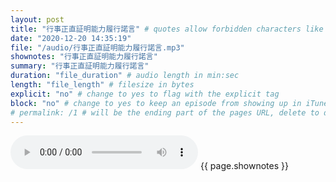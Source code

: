 ```yaml
---
layout: post
title: "行事正直証明能力履行諾言" # quotes allow forbidden characters like the colon
date: "2020-12-20 14:35:19"
file: "/audio/行事正直証明能力履行諾言.mp3"
shownotes: "行事正直証明能力履行諾言"
summary: "行事正直証明能力履行諾言"
duration: "file_duration" # audio length in min:sec
length: "file_length" # filesize in bytes
explicit: "no" # change to yes to flag with the explicit tag
block: "no" # change to yes to keep an episode from showing up in iTunes
# permalink: /1 # will be the ending part of the pages URL, delete to default to the title
---
```


<audio controls>
<source src="{{site.url}}{{site.baseurl}}{{ page.file }}" type="audio/x-mp3">
Your browser does not support the audio element.
</audio>
{{ page.shownotes }}
